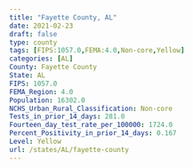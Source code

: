 ```yaml
---
title: "Fayette County, AL"
date: 2021-02-23
draft: false
type: county
tags: [FIPS:1057.0,FEMA:4.0,Non-core,Yellow]
categories: [AL]
County: Fayette County
State: AL
FIPS: 1057.0
FEMA_Region: 4.0
Population: 16302.0
NCHS_Urban_Rural_Classification: Non-core
Tests_in_prior_14_days: 281.0
Fourteen_day_test_rate_per_100000: 1724.0
Percent_Positivity_in_prior_14_days: 0.167
Level: Yellow
url: /states/AL/fayette-county
---
```



